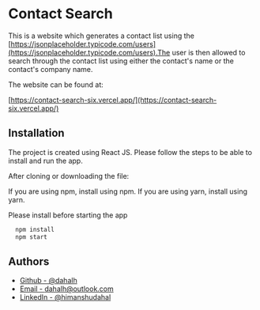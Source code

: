 # Contact Search

This is a website which generates a contact list using the
[https://jsonplaceholder.typicode.com/users](https://jsonplaceholder.typicode.com/users).The user is then allowed to search through the contact list using either the contact's name
or the contact's company name.

The website can be found at:

[https://contact-search-six.vercel.app/](https://contact-search-six.vercel.app/)

## Installation

The project is created using React JS. Please follow the steps
to be able to install and run the app.

After cloning or downloading the file:

If you are using npm, install using npm. If you are using yarn,
install using yarn.

Please install before starting the app

```bash
  npm install
  npm start
```

## Authors

- [Github - @dahalh](https://www.github.com/dahalh)
- [Email - dahalh@outlook.com](mailto:dahalh@outlook.com)
- [LinkedIn - @himanshudahal](https://www.linkedin.com/in/himanshudahal/)
